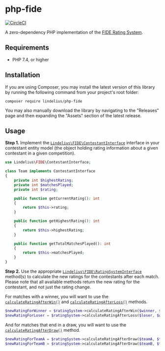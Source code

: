 # php-fide

[![CircleCI](https://circleci.com/gh/lindelius/php-fide.svg?style=shield)](https://circleci.com/gh/lindelius/php-fide)

A zero-dependency PHP implementation of the [FIDE Rating System](https://handbook.fide.com).

## Requirements

* PHP 7.4, or higher

## Installation

If you are using Composer, you may install the latest version of this library by running the following command from your project's root folder:

```
composer require lindelius/php-fide
```

You may also manually download the library by navigating to the "Releases" page and then expanding the "Assets" section of the latest release.

## Usage

**Step 1.** Implement the [`Lindelius\FIDE\ContestantInterface`](src/ContestantInterface.php) interface in your contestant entity model (the object holding rating information about a given contestant in a given competition).

```php
use Lindelius\FIDE\ContestantInterface;

class Team implements ContestantInterface
{
    private int $highestRating;
    private int $matchesPlayed;
    private int $rating;

    public function getCurrentRating(): int
    {
        return $this->rating;
    }

    public function getHighestRating(): int
    {
        return $this->highestRating;
    }

    public function getTotalMatchesPlayed(): int
    {
        return $this->matchesPlayed;
    }
}
```

**Step 2.** Use the appropriate [`Lindelius\FIDE\RatingSystemInterface`](src/RatingSystemInterface.php) method(s) to calculate the new ratings for the contestants after each match. Please note that all available methods return the new rating for the contestant, and not just the rating change.

For matches with a winner, you will want to use the [`calculateRatingAfterWin()`](src/RatingSystemInterface.php#L38) and [`calculateRatingAfterLoss()`](src/RatingSystemInterface.php#L27) methods.

```php
$newRatingForWinner = $ratingSystem->calculateRatingAfterWin($winner, $loser);
$newRatingForLoser = $ratingSystem->calculateRatingAfterLoss($loser, $winner);
```

And for matches that end in a draw, you will want to use the [`calculateRatingAfterDraw()`](src/RatingSystemInterface.php#L16) method.

```php
$newRatingForTeamA = $ratingSystem->calculateRatingAfterDraw($teamA, $teamB);
$newRatingForTeamB = $ratingSystem->calculateRatingAfterDraw($teamB, $teamA);
```
